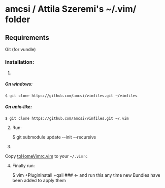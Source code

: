 # amcsi / Attila Szeremi's ~/.vim/ folder

## Requirements

Git (for vundle)

### Installation:

1)

##### On windows:

    $ git clone https://github.com/amcsi/vimfiles.git ~/vimfiles

##### On unix-like:

    $ git clone https://github.com/amcsi/vimfiles.git ~/.vim
    
2) Run:

    $ git submodule update --init --recursive
    
3)

Copy [toHomeVimrc.vim](toHomeVimrc.vim) to your `~/.vimrc`

4) Finally run:

    $ vim +PluginInstall +qall ### <- and run this any time new Bundles have been added to apply them

